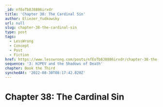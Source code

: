 ```yaml
---
_id: nfEoTb8J8886irxdr
title: 'Chapter 38: The Cardinal Sin'
author: Eliezer_Yudkowsky
url: null
slug: chapter-38-the-cardinal-sin
type: post
tags:
  - LessWrong
  - Concept
  - Post
  - Fiction
href: https://www.lesswrong.com/posts/nfEoTb8J8886irxdr/chapter-38-the-cardinal-sin
sequence: '3: HJPEV and the Shadows of Death'
chapter: Book the Third
synchedAt: '2022-08-30T08:17:42.820Z'
---
```


# Chapter 38: The Cardinal Sin
